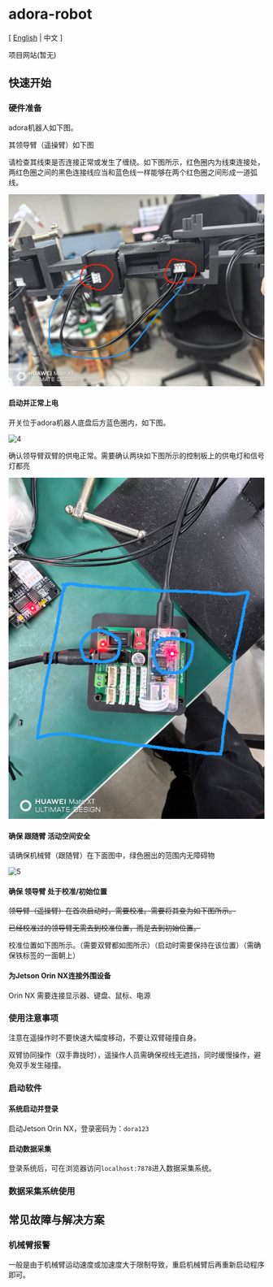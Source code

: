 # adora-robot

[ [English](./README.md) | 中文 ]

项目网站(暂无) []()

## 快速开始

### 硬件准备

adora机器人如下图。



其领导臂（遥操臂）如下图


请检查其线束是否连接正常或发生了缠绕。如下图所示，红色圈内为线束连接处，两红色圈之间的黑色连接线应当和蓝色线一样能够在两个红色圈之间形成一道弧线。

![3](images/image-3.png)

#### 启动并正常上电

开关位于adora机器人底盘后方蓝色圈内，如下图。

![4](images/image-4.png)

确认领导臂双臂的供电正常。需要确认两块如下图所示的控制板上的供电灯和信号灯都亮

![6](images/image-6.png)

#### 确保 跟随臂 活动空间安全

请确保机械臂（跟随臂）在下面图中，绿色圈出的范围内无障碍物

![5](images/image-5.png)

#### 确保 领导臂 处于校准/初始位置

<s>领导臂（遥操臂）在首次启动时，需要校准。需要将其变为如下图所示。

已经校准过的领导臂无需去到校准位置，而是去到初始位置。</s>

校准位置如下图所示。（需要双臂都如图所示）（启动时需要保持在该位置）（需确保铁标签的一面朝上）



#### 为Jetson Orin NX连接外围设备

Orin NX 需要连接显示器、键盘、鼠标、电源

### 使用注意事项

注意在遥操作时不要快速大幅度移动，不要让双臂碰撞自身。

双臂协同操作（双手靠拢时），遥操作人员需确保视线无遮挡，同时缓慢操作，避免双手发生碰撞。

### 启动软件

#### 系统启动并登录

启动Jetson Orin NX，登录密码为：`dora123`

<!-- #### 首次启动校准

#### 两种模式下不同起始位置 -->

#### 启动数据采集

登录系统后，可在浏览器访问`localhost:7878`进入数据采集系统。

### 数据采集系统使用

## 常见故障与解决方案

### 机械臂报警

一般是由于机械臂运动速度或加速度大于限制导致，重启机械臂后再重新启动程序即可。